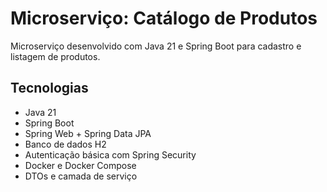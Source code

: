 # Microserviço: Catálogo de Produtos

Microserviço desenvolvido com Java 21 e Spring Boot para cadastro e listagem de produtos.

## Tecnologias

- Java 21
- Spring Boot
- Spring Web + Spring Data JPA
- Banco de dados H2
- Autenticação básica com Spring Security
- Docker e Docker Compose
- DTOs e camada de serviço
